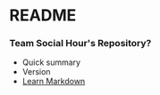 # README #

### Team Social Hour's Repository? ###

* Quick summary
* Version
* [Learn Markdown](https://bitbucket.org/tutorials/markdowndemo)